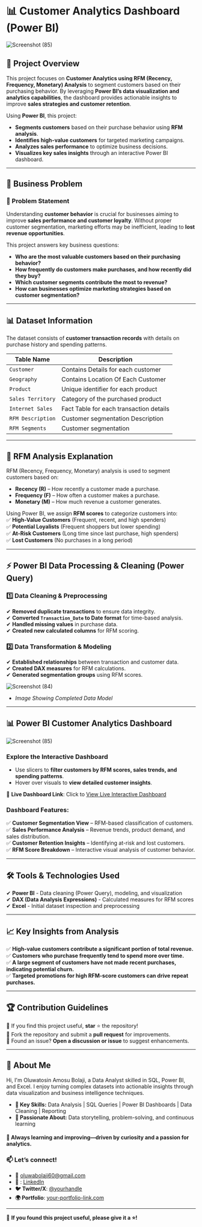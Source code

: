 # 📊 Customer Analytics Dashboard (Power BI)  

![Screenshot (85)](https://github.com/user-attachments/assets/b8746cc2-fec5-4f6e-9c7c-48b234f8bcda)


## 📌 Project Overview  
This project focuses on **Customer Analytics using RFM (Recency, Frequency, Monetary) Analysis** to segment customers based on their purchasing behavior. By leveraging **Power BI’s data visualization and analytics capabilities**, the dashboard provides actionable insights to improve **sales strategies and customer retention**.

Using **Power BI**, this project:  
- **Segments customers** based on their purchase behavior using **RFM analysis**.  
- **Identifies high-value customers** for targeted marketing campaigns.  
- **Analyzes sales performance** to optimize business decisions.  
- **Visualizes key sales insights** through an interactive Power BI dashboard.  

---

## 🎯 Business Problem  

### **🔎 Problem Statement**  
Understanding **customer behavior** is crucial for businesses aiming to improve **sales performance and customer loyalty**. Without proper customer segmentation, marketing efforts may be inefficient, leading to **lost revenue opportunities**.  

This project answers key business questions:  
- **Who are the most valuable customers based on their purchasing behavior?**  
- **How frequently do customers make purchases, and how recently did they buy?**  
- **Which customer segments contribute the most to revenue?**  
- **How can businesses optimize marketing strategies based on customer segmentation?**  

---

## 📊 Dataset Information  
The dataset consists of **customer transaction records** with details on purchase history and spending patterns.  

| Table Name         | Description |
|---------------------|-------------|
| `Customer`      |Contains Details for each customer |
| `Geography` | Contains Location Of Each Customer |
| `Product`       | Unique identifier for each product|
| `Sales Territory` | Category of the purchased product |
| `Internet Sales`     | Fact Table for each transaction details |
| `RFM Description` | Customer segmentation Description |
| `RFM Segments` | Customer segmentation |

---

## 🔎 **RFM Analysis Explanation**  
RFM (Recency, Frequency, Monetary) analysis is used to segment customers based on:  

- **Recency (R)** – How recently a customer made a purchase.  
- **Frequency (F)** – How often a customer makes a purchase.  
- **Monetary (M)** – How much revenue a customer generates.  

Using Power BI, we assign **RFM scores** to categorize customers into:  
✅ **High-Value Customers** (Frequent, recent, and high spenders)  
✅ **Potential Loyalists** (Frequent shoppers but lower spending)  
✅ **At-Risk Customers** (Long time since last purchase, high spenders)  
✅ **Lost Customers** (No purchases in a long period)  

---

## ⚡ Power BI Data Processing & Cleaning (Power Query)  

### **1️⃣ Data Cleaning & Preprocessing**  
✔ **Removed duplicate transactions** to ensure data integrity.  
✔ **Converted `Transaction_Date` to Date format** for time-based analysis.  
✔ **Handled missing values** in purchase data.  
✔ **Created new calculated columns** for RFM scoring.  

### **2️⃣ Data Transformation & Modeling**  
✔ **Established relationships** between transaction and customer data.  
✔ **Created DAX measures** for RFM calculations.  
✔ **Generated segmentation groups** using RFM scores. 

![Screenshot (84)](https://github.com/user-attachments/assets/f280602d-3ad0-4c76-9b9f-753b88645109)
- *Image Showing Completed Data Model*

---

## 📊 Power BI Customer Analytics Dashboard 

![Screenshot (85)](https://github.com/user-attachments/assets/8a2bbf3e-18c7-41fd-9b47-837844346bb3)

### Explore the Interactive Dashboard 
- Use slicers to **filter customers by RFM scores, sales trends, and spending patterns**.  
- Hover over visuals to **view detailed customer insights**.  

📌 **Live Dashboard Link**: Click to [View Live Interactive Dashboard](https://app.powerbi.com/reportEmbed?reportId=YOUR_REPORT_ID) 

### **Dashboard Features:**  
✅ **Customer Segmentation View** – RFM-based classification of customers.  
✅ **Sales Performance Analysis** – Revenue trends, product demand, and sales distribution.  
✅ **Customer Retention Insights** – Identifying at-risk and lost customers.  
✅ **RFM Score Breakdown** – Interactive visual analysis of customer behavior.  

---

## 🛠️ Tools & Technologies Used  
✔ **Power BI** - Data cleaning (Power Query), modeling, and visualization  
✔ **DAX (Data Analysis Expressions)** - Calculated measures for RFM scores  
✔ **Excel** - Initial dataset inspection and preprocessing  

---

## 📈 Key Insights from Analysis  
✅ **High-value customers contribute a significant portion of total revenue.**  
✅ **Customers who purchase frequently tend to spend more over time.**  
✅ **A large segment of customers have not made recent purchases, indicating potential churn.**  
✅ **Targeted promotions for high RFM-score customers can drive repeat purchases.**  

---

## 🏆 Contribution Guidelines
🔹 If you find this project useful, **star** ⭐ the repository!  
🔹 Fork the repository and submit a **pull request** for improvements.  
🔹 Found an issue? **Open a discussion or issue** to suggest enhancements.  

---

## 📌 About Me
Hi, I'm Oluwatosin Amosu Bolaji, a Data Analyst skilled in SQL, Power BI, and Excel. I enjoy turning complex datasets into actionable insights through data visualization and business intelligence techniques.

- **🔹 Key Skills:** Data Analysis | SQL Queries | Power BI Dashboards | Data Cleaning | Reporting
- **🔹 Passionate About:** Data storytelling, problem-solving, and continuous learning

#### 🚀 **Always learning and improving—driven by curiosity and a passion for analytics.**  

### 📫 **Let’s connect!**  
- 📩 oluwabolaji60@gmail.com
- 🔗 : [LinkedIn](https://www.linkedin.com/in/oluwatosin-amosu-722b88141)
- **🐦 Twitter/X**: [@yourhandle](#)  
- **🌍 Portfolio**: [your-portfolio-link.com](#)  

---
📌 **If you found this project useful, please give it a ⭐!**  

